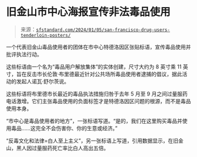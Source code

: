 <!--yml

category: 未分类

date: 2024-05-27 14:31:14

-->

# 旧金山市中心海报宣传非法毒品使用

> 来源：[`sfstandard.com/2024/01/05/san-francisco-drug-users-tenderloin-posters/`](https://sfstandard.com/2024/01/05/san-francisco-drug-users-tenderloin-posters/)

一个代表旧金山毒品使用者的团体在市中心特德洛因区张贴标语，宣传毒品使用并批评执法行动。

这些标语由一个名为“毒品用户解放集体”的实体创建，尺寸大约为 8 英寸乘 11 英寸，旨在反击市长伦敦·布里德最近针对公共场所毒品使用者逮捕的倡议，据此活动的发起人诺瓦·舒尔茨说。

这些标语将布里德市长最近的毒品执法措施归咎于去年 5 月至 9 月之间过量服药电话激增。它们主张毒品使用的负面标签才是特德洛因区问题的根源，而不是毒品使用本身。

“市中心是毒品使用者的地方”，一张标语写道。“是的，我们在这里购买毒品并使用毒品……这完全不会伤害你、你的生意或经济。”

“反毒文化和法律=白人至上主义”，另一张标语上写道，引用数据显示，在旧金山，黑人因过量服药死亡率比白人高出五倍。
